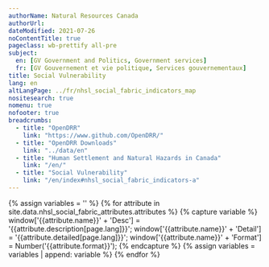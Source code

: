 ```yaml
---
authorName: Natural Resources Canada
authorUrl:
dateModified: 2021-07-26
noContentTitle: true
pageclass: wb-prettify all-pre
subject:
  en: [GV Government and Politics, Government services]
  fr: [GV Gouvernement et vie politique, Services gouvernementaux]
title: Social Vulnerability
lang: en
altLangPage: ../fr/nhsl_social_fabric_indicators_map
nositesearch: true
nomenu: true
nofooter: true
breadcrumbs:
  - title: "OpenDRR"
    link: "https://www.github.com/OpenDRR/"
  - title: "OpenDRR Downloads"
    link: "../data/en"
  - title: "Human Settlement and Natural Hazards in Canada"
    link: "/en/"
  - title: "Social Vulnerability"
    link: "/en/index#nhsl_social_fabric_indicators-a"
---
```

<!-- Load Leaflet from CDN -->
<link rel="stylesheet" href="https://unpkg.com/leaflet@1.7.1/dist/leaflet.css"
integrity="sha512-xodZBNTC5n17Xt2atTPuE1HxjVMSvLVW9ocqUKLsCC5CXdbqCmblAshOMAS6/keqq/sMZMZ19scR4PsZChSR7A=="
crossorigin=""/>

<script src="https://unpkg.com/leaflet@1.7.1/dist/leaflet.js"
integrity="sha512-XQoYMqMTK8LvdxXYG3nZ448hOEQiglfqkJs1NOQV44cWnUrBc8PkAOcXy20w0vlaXaVUearIOBhiXZ5V3ynxwA=="
crossorigin=""></script>

<!-- Load Esri Leaflet from CDN -->
<script src="https://unpkg.com/esri-leaflet@3.0.2/dist/esri-leaflet.js"
integrity="sha512-myckXhaJsP7Q7MZva03Tfme/MSF5a6HC2xryjAM4FxPLHGqlh5VALCbywHnzs2uPoF/4G/QVXyYDDSkp5nPfig=="
crossorigin=""></script>

<!-- Load Esri Leaflet Renderers plugin to use feature service symbology -->
<script src="https://unpkg.com/esri-leaflet-renderers@2.1.2" crossorigin=""></script>

<script src='https://api.mapbox.com/mapbox.js/plugins/leaflet-fullscreen/v1.0.1/Leaflet.fullscreen.min.js'></script>
<link href='https://api.mapbox.com/mapbox.js/plugins/leaflet-fullscreen/v1.0.1/leaflet.fullscreen.css' rel='stylesheet' />

<script src="https://code.jquery.com/jquery-3.6.0.slim.min.js" integrity="sha256-u7e5khyithlIdTpu22PHhENmPcRdFiHRjhAuHcs05RI=" crossorigin="anonymous"></script>

<link href='../assets/css/app.css' rel='stylesheet'/>

<div id="map"></div>
<div id="sidebar"></div>

{% assign variables = '' %}
{% for attribute in site.data.nhsl_social_fabric_attributes.attributes %}
  {% capture variable %}
  window['{{attribute.name}}' + 'Desc'] = '{{attribute.description[page.lang]}}';
  window['{{attribute.name}}' + 'Detail'] = '{{attribute.detailed[page.lang]}}';
  window['{{attribute.name}}' + 'Format'] = Number('{{attribute.format}}');
  {% endcapture %}
  {% assign variables = variables | append: variable %}
{% endfor %}

<script>

	{{variables}}

	var tiles = L.tileLayer( '//{s}.tile.osm.org/{z}/{x}/{y}.png', {
		attribution: '&copy; <a href="http://osm.org/copyright">OpenStreetMap</a> contributors'
	});

	var total_social_vulnerability_score = L.esri.featureLayer({
		url: 'https://maps-cartes.services.geo.ca/server_serveur/rest/services/NRCan/nhsl_en/MapServer/1',
		simplifyFactor: 0.25,
		precision: 5,
    minZoom: 10,
		fields: [ 'OBJECTID', 'SVlt_Score' ]
	}).on( 'load', function ( e ) {
		this.metadata( function ( error, metadata ) {
			buildLegend( metadata );
		});
		$( '#modal' ).remove();
	}).on( 'loading', function ( e ) {
		$( '#map' ).before( '<div id="modal"></div>' );
	}).bindPopup( function ( layer ) {
    	return L.Util.template( '<p>Social vulnerabilty score: <strong>{SVlt_Score}</strong></p>', layer.feature.properties );
	}).on('add', function ( e ) {
    	if ( oldId && oldLayer) {
		  $( '#sidebar' ).html( '' );
      	  oldLayer.resetFeatureStyle( oldId );
    	}
  	}).on('click', function ( e ) {
		showAttributes( e, total_social_vulnerability_score );
  	});

	var financial_agency_score = L.esri.featureLayer({
		url: 'https://maps-cartes.services.geo.ca/server_serveur/rest/services/NRCan/nhsl_en/MapServer/2',
		simplifyFactor: 0.25,
		precision: 5,
    minZoom: 10,
		fields: [ 'OBJECTID', 'VEt_Score' ]
	}).on( 'load', function ( e ) {
		this.metadata( function ( error, metadata ) {
			buildLegend( metadata );
		});
		$( '#modal' ).remove();
	}).on( 'loading', function ( e ) {
		$( '#map' ).before( '<div id="modal"></div>' );
	}).bindPopup( function ( layer ) {
    	return L.Util.template( '<p>Financial agency score: <strong>{VEt_Score}</strong></p>', layer.feature.properties );
	}).on('add', function ( e ) {
    	if ( oldId && oldLayer) {
		  $( '#sidebar' ).html( '' );
      	  oldLayer.resetFeatureStyle( oldId );
    	}
  	}).on('click', function ( e ) {
		showAttributes( e, financial_agency_score );
  	});

    var housing_condition_score = L.esri.featureLayer({
		url: 'https://maps-cartes.services.geo.ca/server_serveur/rest/services/NRCan/nhsl_en/MapServer/3',
		simplifyFactor: 0.25,
		precision: 5,
    minZoom: 10,
		fields: [ 'OBJECTID', 'VHt_Score' ]
  	}).on( 'load', function ( e ) {
		this.metadata( function ( error, metadata ) {
			buildLegend( metadata );
		});
		$( '#modal' ).remove();
	}).on( 'loading', function ( e ) {
		$( '#map' ).before( '<div id="modal"></div>' );
	}).bindPopup( function ( layer ) {
    	return L.Util.template( '<p>Housing condition score: <strong>{VHt_Score}</strong></p>', layer.feature.properties );
	}).on('add', function ( e ) {
    	if ( oldId && oldLayer) {
		  $( '#sidebar' ).html( '' );
      	  oldLayer.resetFeatureStyle( oldId );
    	}
  	}).on('click', function ( e ) {
		showAttributes( e, housing_condition_score );
  	});

    var social_connectivity_score = L.esri.featureLayer({
		url: 'https://maps-cartes.services.geo.ca/server_serveur/rest/services/NRCan/nhsl_en/MapServer/4',
		simplifyFactor: 0.25,
		precision: 5,
    minZoom: 10,
		fields: [ 'OBJECTID', 'VFt_Score' ]
  	}).on( 'load', function ( e ) {
		this.metadata( function ( error, metadata ) {
			buildLegend( metadata );
		});
		$( '#modal' ).remove();
	}).on( 'loading', function ( e ) {
		$( '#map' ).before( '<div id="modal"></div>' );
	}).bindPopup( function ( layer ) {
    	return L.Util.template( '<p>Social connectivity score: <strong>{VFt_Score}</strong></p>', layer.feature.properties );
	}).on('add', function ( e ) {
    	if ( oldId && oldLayer) {
		  $( '#sidebar' ).html( '' );
      	  oldLayer.resetFeatureStyle( oldId );
    	}
  	}).on('click', function ( e ) {
		showAttributes( e, social_connectivity_score );
  	});

	var individual_autonomy_score = L.esri.featureLayer({
		url: 'https://maps-cartes.services.geo.ca/server_serveur/rest/services/NRCan/nhsl_en/MapServer/5',
		simplifyFactor: 0.25,
		precision: 5,
    minZoom: 10,
		fields: [ 'OBJECTID', 'VAt_Score' ]
	}).on( 'load', function ( e ) {
		this.metadata( function ( error, metadata ) {
			buildLegend( metadata );
		});
		$( '#modal' ).remove();
	}).on( 'loading', function ( e ) {
		$( '#map' ).before( '<div id="modal"></div>' );
	}).bindPopup( function ( layer ) {
    	return L.Util.template( '<p>Individual autonomy score: <strong>{VAt_Score}</strong></p>', layer.feature.properties );
	}).on('add', function ( e ) {
    	if ( oldId && oldLayer) {
		  $( '#sidebar' ).html( '' );
      	  oldLayer.resetFeatureStyle( oldId );
    	}
  	}).on('click', function ( e ) {
		showAttributes( e, individual_autonomy_score );
  	});

  var map = L.map( 'map', {
    fullscreenControl: true,
    center: [ 49.2827, -123.1207 ],
    zoom: 12,
    layers: [ tiles ]
  }),
  legend = L.control( { position: 'bottomright' } );

  map.on( 'overlayadd', function() {
    $( '#map' ).before( '<div id="modal"></div>' );
  });

  map.on( 'fullscreenchange', function () {
    map.invalidateSize();
  });

  var overlays = {
    'Total Social Vulnerability Score': total_social_vulnerability_score,
    'Financial Agency Score': financial_agency_score,
    'Housing Condition Score': housing_condition_score,
    'Social Connectivity Score': social_connectivity_score,
    'Individual Autonomy Score': individual_autonomy_score
  };

  L.control.layers( overlays, null, { collapsed: false } ).addTo( map );

  total_social_vulnerability_score.addTo( map );

  var oldId;
  var oldLayer;  

  function showAttributes( e, current_layer ) {

    current_layer.resetFeatureStyle( oldId );

    oldId = e.layer.feature.id;
    oldLayer = current_layer;

    current_layer.setFeatureStyle(e.layer.feature.id, {
      fillColor: 'red',
      color: 'red',
      weight: 3,
      fillOpacity: 0.5
    });
      
    current_layer.query()
      .where("OBJECTID = " + e.layer.feature.id )
      .run( function( error, resp ) {

        let props = resp.features[0].properties,
          string = '<table class="table table-striped table-responsive"><tr>';

          counter = 1;
          for ( const key in props ) {

            desc = window[key + 'Desc'];
            detail = window[key + 'Detail']
            format = window[key + 'Format']
            value = props[key]

            if ( format && value ) {
              if ( format === 444 ) {
                value = value.toLocaleString(undefined, {style:'currency', currency:'USD'});
              }
			  else if ( format === 111 ) {
                value = value.toLocaleString(undefined, { maximumFractionDigits: 0 })
              }
			  else if ( format === 555 ) {
                value *= 100
                value = value.toLocaleString(undefined, { maximumFractionDigits: 2 });
                value += '%';
              }
              else if ( format < 0 ) {
                mult = Math.abs(format);
                rounded = Math.round(value / (10 ** mult)) * 10 ** mult;
                value = rounded.toLocaleString(undefined);
              }
              else if ( format > 0 ) {
                value = value.toLocaleString(undefined, { maximumFractionDigits: format });
              }

              string +=
              '<td class="attr"><span class="prop" title="' + detail + '">' + desc + ' - ' + key + '</span><span class="val">' + value + '</span></td>';
            }
            else if ( key === 'OBJECTID' || key === 'SHAPE_Length' || key === 'SHAPE_Area' ) {}
			else if ( desc ) {
              string +=
                '<td class="attr"><span class="prop" title="' + detail + '">' + desc + '</span><span class="val">' + value + '</span></td>';
            }
            else {
              string +=
              '<td class="attr"><span class="prop">' + key + '</span><span class="val">' + value + '</span></td>';
            }
            if ( counter % 3 === 0) {
                string += '</tr><tr>';
              }
            counter += 1;
          }
        string += '</tr></table>';
        $( '#sidebar' ).html( '<h3>Properties of Selected Feature</h3>' + string );

      });
  }

  function buildLegend( metadata ) {

	map.removeControl(legend);
	
	var renderers = metadata.drawingInfo.renderer.classBreakInfos ? metadata.drawingInfo.renderer.classBreakInfos : metadata.drawingInfo.renderer.uniqueValueInfos;

	legend.onAdd = function ( map ) {

		var div = L.DomUtil.create( 'div', 'info legend' );

		if ( renderers.length === 0 ) { 
			return L.DomUtil.create( 'div' ); 
		}

		div.innerHTML += '<center><strong>' + metadata.name + '</strong></center>';

		for ( var i = 0; i < renderers.length; i++ ) {
			div.innerHTML +=
			'<div style="white-space: nowrap;margin-top: 2px;"><i style="background:rgb( ' + renderers[i][ 'symbol' ].color[0] + ',' + renderers[i][ 'symbol' ].color[1] + ',' + renderers[i][ 'symbol' ].color[2] + ',' + renderers[i][ 'symbol' ].color[3] + ' );border-color:rgb( ' + renderers[i][ 'symbol' ][ 'outline' ].color[0] + ',' + renderers[i][ 'symbol' ][ 'outline' ].color[1] + ',' + renderers[i][ 'symbol' ][ 'outline' ].color[2]+ ',' + renderers[i][ 'symbol' ][ 'outline' ].color[3] + ' );border-width:' + renderers[i][ 'symbol' ][ 'outline' ].width + 'px;"></i> ' +
			renderers[i][ 'label' ] + '</div>';
		}

		return div;

	};

    legend.addTo( map );
  }
</script>

